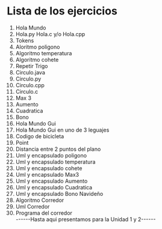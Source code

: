 # Lista de los ejercicios # 

1. Hola Mundo
2. Hola.py Hola.c y/o Hola.cpp
3. Tokens
4. Aloritmo poligono
5. Algoritmo temperatura
6. Algoritmo cohete
7. Repetir Trigo
8. Circulo.java
9. Circulo.py
10. Circulo.cpp
11. Circulo.c
12. Max 3
13. Aumento
14. Cuadratica
15. Bono
16. Hola Mundo Gui
17. Hola Mundo Gui en uno de 3 leguajes
18. Codigo de bicicleta
19. Point
20. Distancia entre 2 puntos del plano
21. Uml y encapsulado poligono
22. Uml y encapsulado temperatura
23. Uml y encapsulado cohete
24. Uml y encapsulado Max3
25. Uml y encapsulado Aumento
26. Uml y encapsulado Cuadratica
27. Uml y encapsulado Bono Navideño
28. Algoritmo Corredor
29. Uml Corredor
30. Programa del corredor <br/>
------Hasta aqui presentamos para la Unidad 1 y 2------
